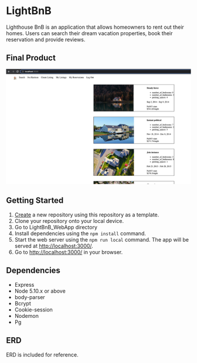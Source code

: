 # LightBnB

Lighthouse BnB is an application that allows homeowners to rent out their homes. Users can search their dream vacation properties, book their reservation and provide reviews. 

## Final Product
![LightBnB - Start to plan your vacation](./docs/Light_BnB.png)

## Getting Started

1. [Create](https://docs.github.com/en/repositories/creating-and-managing-repositories/creating-a-repository-from-a-template) a new repository using this repository as a template.
2. Clone your repository onto your local device.
3. Go to LightBnB_WebApp directory
4. Install dependencies using the `npm install` command.
5. Start the web server using the `npm run local` command. The app will be served at <http://localhost:3000/>.
6. Go to <http://localhost:3000/> in your browser.

## Dependencies

- Express
- Node 5.10.x or above
- body-parser
- Bcrypt
- Cookie-session
- Nodemon
- Pg

## ERD

ERD is included for reference.
